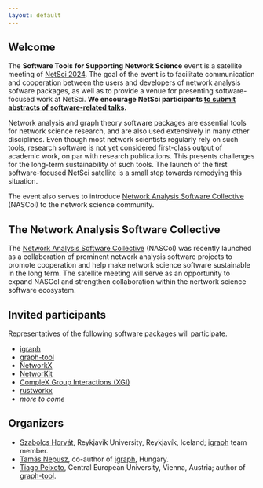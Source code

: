 ```yaml
---
layout: default
---
```


## Welcome

The **Software Tools for Supporting Network Science** event is a satellite meeting of [NetSci 2024](https://netsci2024.com/). The goal of the event is to facilitate communication and cooperation between the users and developers of network analysis sofware packages, as well as to provide a venue for presenting software-focused work at NetSci. **We encourage NetSci participants [to submit abstracts of software-related talks](cfa).**

Network analysis and graph theory software packages are essential tools for network science research, and are also used extensively in many other disciplines. Even though most network scientists regularly rely on such tools, research software is not yet considered first-class output of academic work, on par with research publications. This presents challenges for the long-term sustainability of such tools. The launch of the first software-focused NetSci satellite is a small step towards remedying this situation.

The event also serves to introduce [Network Analysis Software Collective](https://nascol.net) (NASCol) to the network science community.

## The Network Analysis Software Collective

The [Network Analysis Software Collective](https://nascol.net) (NASCol) was recently launched as a collaboration of prominent network analysis software projects to promote cooperation and help make network science software sustainable in the long term. The satellite meeting will serve as an opportunity to expand NASCol and strengthen collaboration within the nertwork science software ecosystem.

## Invited participants

Representatives of the following software packages will participate.

 - [igraph](https://igraph.org)
 - [graph-tool](https://graph-tool.skewed.de/)
 - [NetworkX](https://networkx.org/)
 - [NetworKit](https://networkit.github.io/)
 - [CompleX Group Interactions (XGI)](https://xgi.readthedocs.io)
 - [rustworkx](https://www.rustworkx.org/)
 - *more to come*

## Organizers

 * [Szabolcs Horvát](http://szhorvat.net), Reykjavik University, Reykjavík, Iceland; [igraph](https://igraph.org) team member.
 * [Tamás Nepusz](https://github.com/ntamas/), co-author of [igraph](https://igraph.org), Hungary.
 * [Tiago Peixoto](https://skewed.de/), Central European University, Vienna, Austria; author of [graph-tool](https://graph-tool.skewed.de/).

